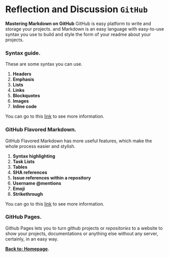 # Reflection and Discussion **`GitHub`**
**Mastering Markdown on GitHub** GitHub is easy platform to write and storage your projects. and Markdown is an easy language with easy-to-use syntax you use to build and style the form of your readme about your projects. 

### Syntax guide.
These are some syntax you can use.

1. **Headers** 
2. **Emphasis**
3. **Lists** 
4. **Links**
5. **Blockquotes**
6. **Images**
7. **Inline code**

You can go to this [link](https://guides.github.com/features/mastering-markdown/) to see more information.

### GitHub Flavored Markdown.
GitHub Flavored Markdown has more useful features, which make the whole process easier and stylish.

1. **Syntax highlighting** 
2. **Task Lists**
3. **Tables** 
4. **SHA references**
5. **Issue references within a repository**
6. **Username @mentions**
7. **Emoji**
8. **Strikethrough**



You can go to this [link](https://guides.github.com/features/mastering-markdown/) to see more information. 

### GitHub Pages.
Github Pages lets you to turn github projects or *repositories* to a website to show your projects, documentations or anything else without any server, certainly, in an easy way.

**[Back to: Homepage](https://omarhumamah.github.io/reading-note/).**